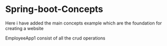 # Spring-boot-Concepts
Here i have added the main concepts example which are the foundation for creating a website

EmployeeApp1 consist of all the crud operations
